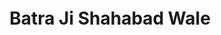 <html>
  <body>
    <center>
      <br>
      <br>
      <br>
      <br>
      <br>
      <br>
      <br>
      <br>
      <br>
      <br>
      <br>
      <br>
      <br>
      <h1>Batra Ji Shahabad Wale</h1>
      </center>
  </body>
</html>    
